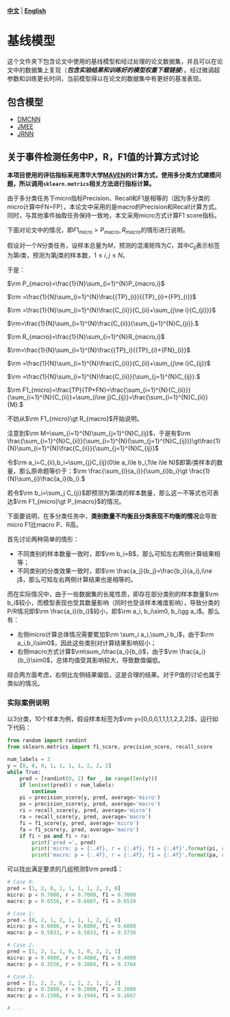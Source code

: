 [**中文**](https://github.com/231sm/Reasoning_In_EE/blob/main/baselines/README.md) | [**English**](https://github.com/231sm/Reasoning_In_EE/blob/main/baselines/README_EN.md)

# 基线模型

这个文件夹下包含论文中使用的基线模型和经过处理的论文数据集，并且可以在论文中的数据集上复现（***包含实验结果和训练好的模型权重下载链接***）。经过微调超参数和训练更长时间，当前模型得以在论文的数据集中有更好的基准表现。

## 包含模型

- [DMCNN](https://github.com/231sm/Reasoning_In_EE/blob/main/baselines/DMCNN/README.md)
- [JMEE](https://github.com/231sm/Reasoning_In_EE/blob/main/baselines/JMEE/README.md)
- [JRNN](https://github.com/231sm/Reasoning_In_EE/blob/main/baselines/JRNN/README.md)

## 关于事件检测任务中P，R，F1值的计算方式讨论

**本项目使用的评估指标采用清华大学[MAVEN](https://github.com/THU-KEG/MAVEN-dataset)的计算方式，使用多分类方式建模问题，所以调用`sklearn.metrics`相关方法进行指标计算。**

由于多分类任务下micro指标Precision、Recall和F1是相等的（因为多分类的micro计算中FN=FP），本论文中采用的是macro的Precision和Recall计算方式。同时，与其他事件抽取任务保持一致地，本文采用micro方式计算F1 score指标。

下面对论文中的情况，即$F1_{micro}\gt P_{macro},R_{macro}$的情形进行说明。

假设对一个$N$分类任务，设样本总量为$M$，预测的混淆矩阵为$C$，其中$C_{ij}$表示标签为第$i$类，预测为第$j$类的样本数，$1\leq i,j\le N$。

于是：

$\rm P_{macro}=\frac{1}{N}\sum_{i=1}^{N}P_{macro,i}$

$\rm =\frac{1}{N}\sum_{i=1}^{N}\frac{{TP}_{i}}{{TP}_{i}+{FP}_{i}}$

$\rm =\frac{1}{N}\sum_{i=1}^{N}\frac{C_{ii}}{C_{ii}+\sum_{j\ne i}{C_{ji}}}$

$\rm=\frac{1}{N}\sum_{i=1}^{N}\frac{C_{ii}}{\sum_{j=1}^{N}C_{ji}}.$

$\rm R_{macro}=\frac{1}{N}\sum_{i=1}^{N}R_{macro,i}$

$\rm=\frac{1}{N}\sum_{i=1}^{N}\frac{{TP}_i}{{TP}_{i}+{FN}_{i}}$

$\rm =\frac{1}{N}\sum_{i=1}^{N}\frac{C_{ii}}{C_{ii}+\sum_{j\ne i}C_{ij}}$

$\rm =\frac{1}{N}\sum_{i=1}^{N}\frac{C_{ii}}{\sum_{j=1}^{N}C_{ij}}.$

$\rm F1_{micro}=\frac{TP}{TP+FN}=\frac{\sum_{i=1}^{N}{C_{ii}}}{\sum_{i=1}^{N}{C_{ii}}+\sum_{i\ne j}C_{ij}}=\frac{\sum_{i=1}^{N}C_{ii}}{M}.$

不妨从$\rm F1_{micro}\gt R_{macro}$开始说明。

注意到$\rm M=\sum_{i=1}^{N}\sum_{j=1}^{N}C_{ij}$，于是有$\rm \frac{\sum_{i=1}^{N}C_{ii}}{\sum_{i=1}^{N}(\sum_{j=1}^{N}C_{ij})}\gt\frac{1}{N}\sum_{i=1}^{N}\frac{C_{ii}}{\sum_{j=1}^{N}C_{ij}}$

令$\rm a_i=C_{ii},b_i=\sum_{j}C_{ij}(0\le a_i\le b_i,1\le i\le N)$即第$i$类样本的数量，那么原命题等价于：$\rm \frac{\sum_{i}{a_i}}{\sum_{i}b_i}\gt \frac{1}{N}\sum_{i}\frac{a_i}{b_i}.$

若令$\rm b_i=\sum_j C_{ji}$即预测为第$i$类的样本数量，那么这一不等式也可表达$\rm F1_{micro}\gt P_{macro}$的情况。

下面要说明，在多分类任务中，**类别数量不均衡且分类表现不均衡的情况**会导致micro F1比macro P、R高。

首先讨论两种简单的情形：

- 不同类别的样本数量一致时，即$\rm b_i=B$，那么可知左右两侧计算结果相等；
- 不同类别的分类效果一致时，即$\rm \frac{a_j}{b_j}=\frac{b_i}{a_i},i\ne j$，那么可知左右两侧计算结果也是相等的。

而在实际情况中，由于一些数据集的长尾性质，即存在部分类别的样本数量$\rm b_i$较小，而模型表现也受其数量影响（同时也受该样本难度影响），导致分类的P/R情况即$\rm \frac{a_i}{b_i}$较小，即$\rm a_i, b_i\sim0, b_i\gg a_i$。那么有：

- 左侧micro计算总体情况需要累加$\rm \sum_i a_i,\sum_i b_i$，由于$\rm a_i,b_i\sim0$，因此这些类别对计算结果影响较小；
- 右侧macro方式计算$\rm\sum_i\frac{a_i}{b_i}$，由于$\rm \frac{a_i}{b_i}\sim0$，总体均值受其影响较大，导致数值偏低。

综合两方面考虑，右侧比左侧结果偏低，这是合理的结果。对于P值的讨论也属于类似的情况。

### 实际案例说明

以3分类，10个样本为例，假设样本标签为$\rm y=[0,0,0,1,1,1,1,2,2,2]$，运行如下代码：

```python
from random import randint
from sklearn.metrics import f1_score, precision_score, recall_score

num_labels = 3
y = [0, 0, 0, 1, 1, 1, 1, 2, 2, 2]
while True:
    pred = [randint(0, 2) for _ in range(len(y))]
    if len(set(pred)) < num_labels:
        continue
    pi = precision_score(y, pred, average='micro')
    pa = precision_score(y, pred, average='macro')
    ri = recall_score(y, pred, average='micro')
    ra = recall_score(y, pred, average='macro')
    fi = f1_score(y, pred, average='micro')
    fa = f1_score(y, pred, average='macro')
    if fi > pa and fi > ra:
        print('pred =', pred)
        print('micro: p = {:.4f}, r = {:.4f}, f1 = {:.4f}'.format(pi, ri, fi))
        print('macro: p = {:.4f}, r = {:.4f}, f1 = {:.4f}'.format(pa, ra, fa))
```

可以找出满足要求的几组预测$\rm pred$：

```python
# Case 0:
pred = [1, 2, 0, 1, 1, 1, 1, 2, 2, 0]
micro: p = 0.7000, r = 0.7000, f1 = 0.7000
macro: p = 0.6556, r = 0.6667, f1 = 0.6519

# Case 1:
pred = [0, 2, 1, 2, 1, 1, 1, 2, 2, 0]
micro: p = 0.6000, r = 0.6000, f1 = 0.6000
macro: p = 0.5833, r = 0.5833, f1 = 0.5738

# Case 2:
pred = [1, 2, 1, 1, 0, 1, 0, 2, 2, 1]
micro: p = 0.4000, r = 0.4000, f1 = 0.4000
macro: p = 0.3556, r = 0.3889, f1 = 0.3704

# Case 3:
pred = [1, 2, 2, 0, 1, 2, 2, 1, 1, 2]
micro: p = 0.2000, r = 0.2000, f1 = 0.2000
macro: p = 0.1500, r = 0.1944, f1 = 0.1667

# ...
```

